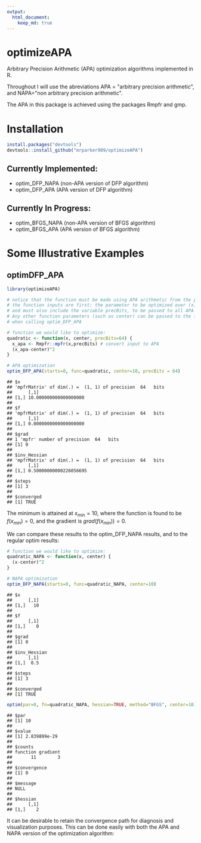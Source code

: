 ```yaml
---
output: 
  html_document:
    keep_md: true
---
```


# optimizeAPA
Arbitrary Precision Arithmetic (APA) optimization algorithms implemented in R.

Throughout I will use the abreviations APA = "arbitrary precision arithmetic", and NAPA="non arbitrary precision arithmetic".

The APA in this package is achieved using the packages Rmpfr and gmp.

# Installation


```r
install.packages("devtools")
devtools::install_github("mrparker909/optimizeAPA")
```

## Currently Implemented:

- optim_DFP_NAPA (non-APA version of DFP algorithm)
- optim_DFP_APA (APA version of DFP algorithm)

## Currently In Progress:

- optim_BFGS_NAPA (non-APA version of BFGS algorithm)
- optim_BFGS_APA (APA version of BFGS algorithm)

# Some Illustrative Examples

## optimDFP_APA


```r
library(optimizeAPA)

# notice that the function must be made using APA arithmetic from the package Rmpfr
# the function inputs are first: the parameter to be optimized over (x)
# and must also include the variable precBits, to be passed to all APA numbers.
# Any other function parameters (such as center) can be passed to the function
# when calling optim_DFP_APA

# function we would like to optimize:
quadratic <- function(x, center, precBits=64) {
  x_apa <- Rmpfr::mpfr(x,precBits) # convert input to APA
  (x_apa-center)^2
}

# APA optimization
optim_DFP_APA(starts=0, func=quadratic, center=10, precBits = 64)
```

```
## $x
## 'mpfrMatrix' of dim(.) =  (1, 1) of precision  64   bits 
##      [,1]                 
## [1,] 10.000000000000000000
## 
## $f
## 'mpfrMatrix' of dim(.) =  (1, 1) of precision  64   bits 
##      [,1]                 
## [1,] 0.0000000000000000000
## 
## $grad
## 1 'mpfr' number of precision  64   bits 
## [1] 0
## 
## $inv_Hessian
## 'mpfrMatrix' of dim(.) =  (1, 1) of precision  64   bits 
##      [,1]                  
## [1,] 0.50000000000226056695
## 
## $steps
## [1] 3
## 
## $converged
## [1] TRUE
```
The minimum is attained at $x_{min}=10$, where the function is found to be $f(x_{min})=0$, and the gradient is $grad(f(x_{min})) = 0$.

We can compare these results to the optim_DFP_NAPA results, and to the regular optim results: 


```r
# function we would like to optimize:
quadratic_NAPA <- function(x, center) {
  (x-center)^2
}

# NAPA optimization
optim_DFP_NAPA(starts=0, func=quadratic_NAPA, center=10)
```

```
## $x
##      [,1]
## [1,]   10
## 
## $f
##      [,1]
## [1,]    0
## 
## $grad
## [1] 0
## 
## $inv_Hessian
##      [,1]
## [1,]  0.5
## 
## $steps
## [1] 3
## 
## $converged
## [1] TRUE
```

```r
optim(par=0, fn=quadratic_NAPA, hessian=TRUE, method="BFGS", center=10)
```

```
## $par
## [1] 10
## 
## $value
## [1] 2.839899e-29
## 
## $counts
## function gradient 
##       11        3 
## 
## $convergence
## [1] 0
## 
## $message
## NULL
## 
## $hessian
##      [,1]
## [1,]    2
```

It can be desirable to retain the convergence path for diagnosis and visualization purposes. This can be done easily with both the APA and NAPA version of the optimization algorithm:



